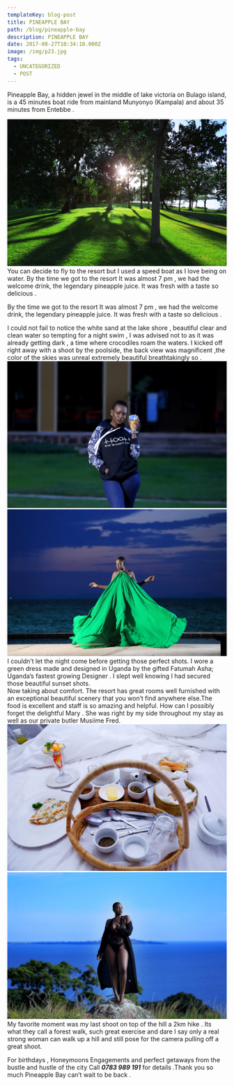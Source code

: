 ```yaml
---
templateKey: blog-post
title: PINEAPPLE BAY
path: /blog/pineapple-bay
description: PINEAPPLE BAY
date: 2017-08-27T10:34:10.000Z
image: /img/p23.jpg
tags:
  - UNCATEGORIZED
  - POST
---
```

Pineapple Bay, a hidden jewel in the middle of lake
victoria on Bulago island, is a 45 minutes boat ride
from mainland Munyonyo (Kampala) and about 35 minutes
from Entebbe .

<div class="row">
  <div class="col-md-4">
  <img src="./p28.jpg" />
  </div>
  <div class="col-md-8">
  You can decide to fly to the resort
  but I used a speed boat as I love being on water.
  By the time we got to the resort  It was almost 7 pm ,
  we had the welcome drink, the legendary pineapple juice.
  It was fresh with a taste so delicious .

  By the time we got to the resort  It was almost 7 pm , we had the welcome drink, the legendary pineapple juice. It was fresh with a taste so delicious .
  </div>
</div>

<div class="row">
  <div class="col-md-8">
    I could not fail to notice the white sand at the lake shore , beautiful clear and clean water so tempting for a night swim , I was advised not to as it was already getting dark , a time where crocodiles roam the waters.
    I kicked off right away with a shoot by the poolside, the back view was magnificent ,the color of the skies was unreal extremely beautiful breathtakingly so .
  </div>
  <div class="col-md-4">
    <img src="./p23.jpg" />
  </div>
</div>

<div class="row">
    <div class="col-md-4">
    <img src="./p22.jpg" />
    </div>
    <div class="col-md-8">
    I couldn’t let the night come before getting those perfect shots. I wore a green dress made and designed in Uganda by the gifted Fatumah Asha; Uganda’s fastest growing Designer . I slept well knowing I had secured those beautiful sunset shots.
    </div>
</div>

<div class="row">
    <div class="col-md-8">
    Now taking about comfort. The resort has  great rooms well furnished with an exceptional beautiful scenery that you won’t find anywhere else.The food is excellent and staff is
    so amazing and helpful. How can I possibly forget the delightful Mary . She was right by my side throughout my stay as well as our private butler Musiime Fred.
    </div>
    <div class="col-md-4">
    <img src="./p35.jpg" />
    </div>
</div>

<div class="row">
    <div class="col-md-4">
    <img src="./p30.jpg" />
    </div>
    <div class="col-md-8">
    My favorite moment was my last shoot on top of the hill a 2km hike . Its what they call a forest walk, such great exercise and dare I say only a real strong woman can walk up a hill and still pose for the camera pulling off a great shoot.
    </div>
</div>

For birthdays , Honeymoons Engagements and perfect getaways from the bustle and hustle of the city  Call ***0783 989 191*** for details .Thank you so much Pineapple Bay can’t wait to be back .

<!-- <div class="mt-5 row">
  <div class="col-md-6">
    <img  src="./p21.jpg" alt="pine" >
  </div>
  <div class="col-md-4">
    <img  src="./p30.jpg" alt="pine" >
  </div>
</div> -->
